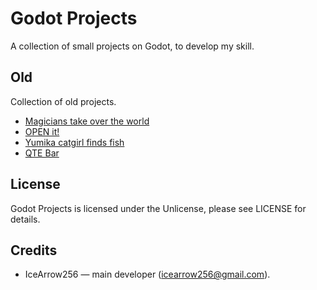 # Godot Projects

A collection of small projects on Godot, to develop my skill.

## Old

Collection of old projects.

* [Magicians take over the world]()
* [OPEN it!]()
* [Yumika catgirl finds fish]()
* [QTE Bar]()

## License

Godot Projects is licensed under the Unlicense, please see LICENSE for details.

## Credits

* IceArrow256 — main developer (icearrow256@gmail.com).


